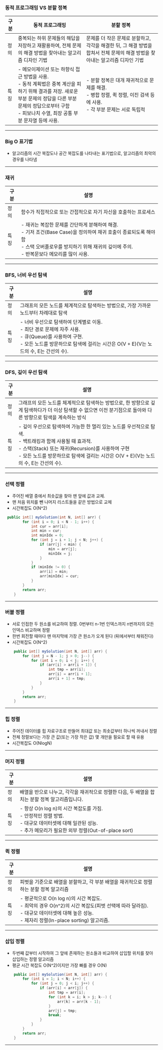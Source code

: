 ### 동적 프로그래밍 VS 분할 정복

| 구분 | 동적 프로그래밍                                                                                                                                                                                                        | 분할 정복                                                                                                                     |
| ---- | ---------------------------------------------------------------------------------------------------------------------------------------------------------------------------------------------------------------------- | ----------------------------------------------------------------------------------------------------------------------------- |
| 정의 | 중복되는 하위 문제들의 해답을 저장하고 재활용하여, 전체 문제의 해결 방법을 찾아내는 알고리즘 디자인 기법                                                                                                               | 문제를 더 작은 문제로 분할하고, 각각을 해결한 뒤, 그 해결 방법을 합쳐서 전체 문제의 해결 방법을 찾아내는 알고리즘 디자인 기법 |
| 특징 | - 메모이제이션 또는 하향식 접근 방법을 사용.<br>- 동적 계획법은 중복 계산을 피하기 위해 결과를 저장. 새로운 부분 문제의 정답을 다른 부분 문제의 정답으로부터 구함<br>- 피보나치 수열, 최장 공통 부분 문자열 등에 사용. | - 분할 정복은 대개 재귀적으로 문제를 해결.<br>- 병합 정렬, 퀵 정렬, 이진 검색 등에 사용.<br>- 각 부분 문제는 서로 독립적      |

---

### Big O 표기법

- 알고리즘의 시간 복잡도나 공간 복잡도를 나타내는 표기법으로, 알고리즘의 최악의 경우를 나타냄

---

### 재귀

| 구분 | 설명                                                                                                                                                                                                            |
| ---- | --------------------------------------------------------------------------------------------------------------------------------------------------------------------------------------------------------------- |
| 정의 | 함수가 직접적으로 또는 간접적으로 자기 자신을 호출하는 프로세스                                                                                                                                                 |
| 특징 | - 재귀는 복잡한 문제를 간단하게 분해하여 해결.<br>- 기저 조건(Base Case)을 정의하여 재귀 호출이 종료되도록 해야 함<br>- 스택 오버플로우를 방지하기 위해 재귀의 깊이에 주의.<br>- 반복문보다 메모리를 많이 사용. |

---

### BFS, 너비 우선 탐색

| 구분 | 설명                                                                                                                                                                                              |
| ---- | ------------------------------------------------------------------------------------------------------------------------------------------------------------------------------------------------- |
| 정의 | 그래프의 모든 노드를 체계적으로 탐색하는 방법으로, 가장 가까운 노드부터 차례대로 탐색                                                                                                             |
| 특징 | - 너비 우선으로 탐색하여 단계별로 이동.<br>- 최단 경로 문제에 자주 사용.<br>- 큐(Queue)를 사용하여 구현.<br>- 모든 노드를 방문하므로 탐색에 걸리는 시간은 O(V + E)(V는 노드의 수, E는 간선의 수). |

---

### DFS, 깊이 우선 탐색

| 구분 | 설명                                                                                                                                                                                                                                                       |
| ---- | ---------------------------------------------------------------------------------------------------------------------------------------------------------------------------------------------------------------------------------------------------------- |
| 정의 | 그래프의 모든 노드를 체계적으로 탐색하는 방법으로, 한 방향으로 깊게 탐색하다가 더 이상 탐색할 수 없으면 이전 분기점으로 돌아와 다른 방향으로 탐색을 계속하는 방식                                                                                          |
| 특징 | - 깊이 우선으로 탐색하여 가능한 한 멀리 있는 노드를 우선적으로 탐색.<br>- 백트래킹과 함께 사용될 때 효과적.<br>- 스택(Stack) 또는 재귀(Recursion)를 사용하여 구현<br>- 모든 노드를 방문하므로 탐색에 걸리는 시간은 O(V + E)(V는 노드의 수, E는 간선의 수). |

---

### 선택 정렬

- 주어진 배열 중에서 최솟값을 찾아 맨 앞에 값과 교체.
- 맨 처음 위치를 뺀 나머지 리스트들을 같은 방법으로 교체
- 시간복잡도 O(N^2)

```java
 public int[] mySolution(int N, int[] arr) {
        for (int i = 0; i < N - 1; i++) {
            int cur = arr[i];
            int min = cur;
            int minIdx = 0;
            for (int j = i + 1; j < N; j++) {
                if (arr[j] < min) {
                    min = arr[j];
                    minIdx = j;
                }
            }
            if (minIdx != 0) {
                arr[i] = min;
                arr[minIdx] = cur;
            }
        }
        return arr;
    }
```

---

### 버블 정렬

- 서로 인접한 두 원소를 비교하여 정렬. 0번부터 n-1번 인덱스까지 n번까지의 모든 인덱스 비교하며 정렬
- 한번 회전할 때마다 맨 마지막에 가장 큰 원소가 오게 된다 (뒤에서부터 채워진다)
- 시간복잡도 O(N^2)

```java
    public int[] mySolution(int N, int[] arr) {
        for (int j = N - 1; j > 0; j--) {
            for (int i = 0; i < j; i++) {
                if (arr[i] > arr[i + 1]) {
                    int tmp = arr[i];
                    arr[i] = arr[i + 1];
                    arr[i + 1] = tmp;
                }
            }
        }
        return arr;
    }
```

---

### 힙 정렬

- 주어진 데이터를 힙 자료구조로 만들어 최대값 또는 최솟값부터 하나씩 꺼내서 정렬
- 전체 정렬보다는 가장 큰 값(또는 가장 작은 값) 몇 개만을 필요로 할 때 유용
- 시간복잡도 O(NlogN)

---

### 머지 정렬

| 구분 | 설명                                                                                                                                                             |
| ---- | ---------------------------------------------------------------------------------------------------------------------------------------------------------------- |
| 정의 | 배열을 반으로 나누고, 각각을 재귀적으로 정렬한 다음, 두 배열을 합치는 분할 정복 알고리즘입니다.                                                                  |
| 특징 | - 항상 O(n log n)의 시간 복잡도를 가짐.<br>- 안정적인 정렬 방법.<br>- 대규모 데이터셋에 대해 일관된 성능.<br>- 추가 메모리가 필요한 외부 정렬(Out-of-place sort) |

---

### 퀵 정렬

| 구분 | 설명                                                                                                                                                                                       |
| ---- | ------------------------------------------------------------------------------------------------------------------------------------------------------------------------------------------ |
| 정의 | 피벗을 기준으로 배열을 분할하고, 각 부분 배열을 재귀적으로 정렬하는 분할 정복 알고리즘                                                                                                     |
| 특징 | - 평균적으로 O(n log n)의 시간 복잡도.<br>- 최악의 경우 O(n^2)의 시간 복잡도(피벗 선택에 따라 달라짐).<br>- 대규모 데이터셋에 대해 높은 성능.<br>- 제자리 정렬(In-place sorting) 알고리즘. |

---

### 삽입 정렬

- 두번째 값부터 시작하여 그 앞에 존재하는 원소들과 비교하여 삽입할 위치를 찾아 삽입하는 정렬 알고리즘
- 평균 시간 복잡도 O(N^2)이지만 가장 빠를 경우 O(N)

```java
    public int[] mySolution(int N, int[] arr) {
        for (int i = 1; i < N; i++) {
            for (int j = 0; j < i; j++) {
                if (arr[i] < arr[j]) {
                    int tmp = arr[i];
                    for (int k = i; k > j; k--) {
                        arr[k] = arr[k - 1];
                    }
                    arr[j] = tmp;
                    break;
                }
            }
        }
        return arr;
    }
```

---
